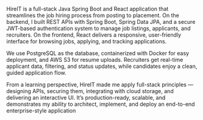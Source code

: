 HireIT is a full-stack Java Spring Boot and React application that streamlines the job hiring process from posting to placement.
On the backend, I built REST APIs with Spring Boot, Spring Data JPA, and a secure JWT-based authentication system to manage job listings, applicants, and recruiters. On the frontend, React delivers a responsive, user-friendly interface for browsing jobs, applying, and tracking applications.

We use PostgreSQL as the database, containerized with Docker for easy deployment, and AWS S3 for resume uploads. Recruiters get real-time applicant data, filtering, and status updates, while candidates enjoy a clean, guided application flow.

From a learning perspective, HireIT made me apply full-stack principles — designing APIs, securing them, integrating with cloud storage, and delivering an interactive UI. It’s production-ready, scalable, and demonstrates my ability to architect, implement, and deploy an end-to-end enterprise-style application
